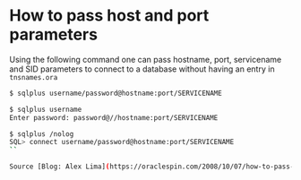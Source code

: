 # How to pass host and port parameters

Using the following command one can pass hostname, port, servicename and SID parameters to connect to a database without having an entry in `tnsnames.ora`

```bash
$ sqlplus username/password@hostname:port/SERVICENAME
```

```bash
$ sqlplus username
Enter password: password@//hostname:port/SERVICENAME
```

```bash
$ sqlplus /nolog
SQL> connect username/password@hostname:port/SERVICENAME
``

Source [Blog: Alex Lima](https://oraclespin.com/2008/10/07/how-to-pass-host-port-sidservice-name-to-connect-to-a-database/)
